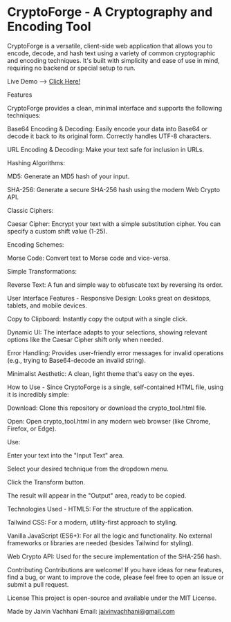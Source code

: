 # CryptoForge - A Cryptography and Encoding Tool
CryptoForge is a versatile, client-side web application that allows you to encode, decode, and hash text using a variety of common cryptographic and encoding techniques. It's built with simplicity and ease of use in mind, requiring no backend or special setup to run.

Live Demo --> 
[Click Here!](https://ghostx1407.github.io/CryptoForge/CryptoForge.html)

Features 

CryptoForge provides a clean, minimal interface and supports the following techniques:

Base64 Encoding & Decoding: Easily encode your data into Base64 or decode it back to its original form. Correctly handles UTF-8 characters.

URL Encoding & Decoding: Make your text safe for inclusion in URLs.

Hashing Algorithms:

MD5: Generate an MD5 hash of your input.

SHA-256: Generate a secure SHA-256 hash using the modern Web Crypto API.

Classic Ciphers:

Caesar Cipher: Encrypt your text with a simple substitution cipher. You can specify a custom shift value (1-25).

Encoding Schemes:

Morse Code: Convert text to Morse code and vice-versa.

Simple Transformations:

Reverse Text: A fun and simple way to obfuscate text by reversing its order.

User Interface Features - 
Responsive Design: Looks great on desktops, tablets, and mobile devices.

Copy to Clipboard: Instantly copy the output with a single click.

Dynamic UI: The interface adapts to your selections, showing relevant options like the Caesar Cipher shift only when needed.

Error Handling: Provides user-friendly error messages for invalid operations (e.g., trying to Base64-decode an invalid string).

Minimalist Aesthetic: A clean, light theme that's easy on the eyes.

How to Use - 
Since CryptoForge is a single, self-contained HTML file, using it is incredibly simple:

Download: Clone this repository or download the crypto_tool.html file.

Open: Open crypto_tool.html in any modern web browser (like Chrome, Firefox, or Edge). 

Use: 

Enter your text into the "Input Text" area.

Select your desired technique from the dropdown menu.

Click the Transform button.

The result will appear in the "Output" area, ready to be copied.

Technologies Used - 
HTML5: For the structure of the application.

Tailwind CSS: For a modern, utility-first approach to styling.

Vanilla JavaScript (ES6+): For all the logic and functionality. No external frameworks or libraries are needed (besides Tailwind for styling).

Web Crypto API: Used for the secure implementation of the SHA-256 hash.

Contributing 
Contributions are welcome! If you have ideas for new features, find a bug, or want to improve the code, please feel free to open an issue or submit a pull request.

License 
This project is open-source and available under the MIT License. 

Made by Jaivin Vachhani 
Email: jaivinvachhani@gmail.com
